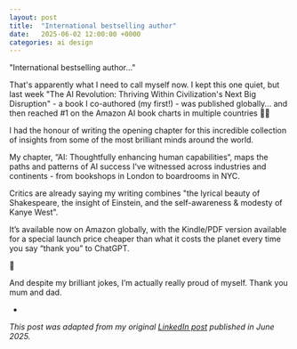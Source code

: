 ```yaml
---
layout: post
title:  "International bestselling author"
date:   2025-06-02 12:00:00 +0000
categories: ai design
---
```


"International bestselling author..."

That's apparently what I need to call myself now. I kept this one quiet, but last week "The AI Revolution: Thriving Within Civilization's Next Big Disruption" - a book I co-authored (my first!) - was published globally... and then reached #1 on the Amazon AI book charts in multiple countries 👀🙌

I had the honour of writing the opening chapter for this incredible collection of insights from some of the most brilliant minds around the world.

My chapter, “AI: Thoughtfully enhancing human capabilities“, maps the paths and patterns of AI success I've witnessed across industries and continents - from bookshops in London to boardrooms in NYC.

Critics are already saying my writing combines "the lyrical beauty of Shakespeare, the insight of Einstein, and the self-awareness & modesty of Kanye West".

It’s available now on Amazon globally, with the Kindle/PDF version available for a special launch price cheaper than what it costs the planet every time you say “thank you” to ChatGPT.

🫶

And despite my brilliant jokes, I’m actually really proud of myself. Thank you mum and dad.

-


_This post was adapted from my original [LinkedIn post][li-link] published in June 2025._

[li-link]: https://www.linkedin.com/posts/teybannerman_international-bestselling-author-thats-activity-7335209561550708736-81BX?utm_source=share&utm_medium=member_desktop&rcm=ACoAAAGPfuABFdT2X7kv4xKZw0YytrrL5oqGPWQ